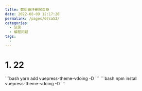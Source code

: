 ```yaml
---
title: 数组循环删除自身
date: 2022-08-09 12:17:28
permalink: /pages/07ca52/
categories:
  - 记录
  - 编程问题
tags:
  - 
---
```


# 1. 22
<code-group>
  <code-block title="YARN" active>
  ```bash
  yarn add vuepress-theme-vdoing -D
  ```
  </code-block>

  <code-block title="NPM">
  ```bash
  npm install vuepress-theme-vdoing -D
  ```
  </code-block>
</code-group>